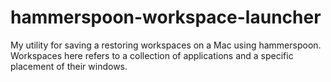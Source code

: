 # hammerspoon-workspace-launcher
My utility for saving a restoring workspaces on a Mac using hammerspoon. Workspaces here refers to a collection of applications and a specific placement of their windows.

